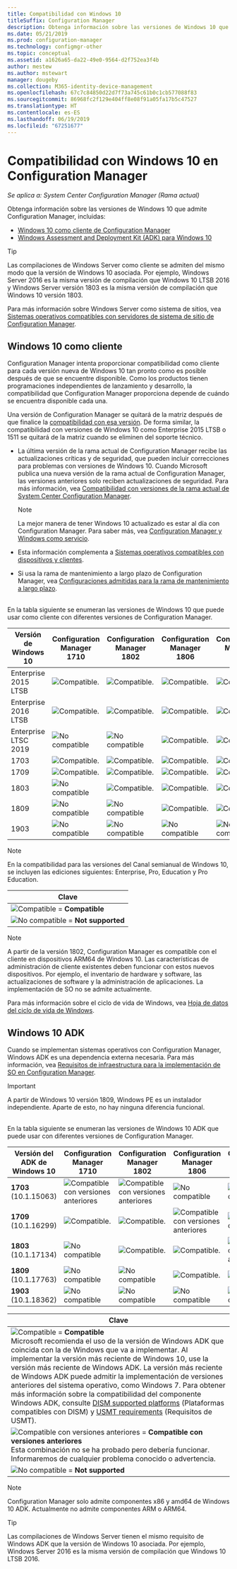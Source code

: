 ```yaml
---
title: Compatibilidad con Windows 10
titleSuffix: Configuration Manager
description: Obtenga información sobre las versiones de Windows 10 que se admiten como clientes o para OSD con System Center Configuration Manager.
ms.date: 05/21/2019
ms.prod: configuration-manager
ms.technology: configmgr-other
ms.topic: conceptual
ms.assetid: a1626a65-da22-49e0-9564-d2f752ea3f4b
author: mestew
ms.author: mstewart
manager: dougeby
ms.collection: M365-identity-device-management
ms.openlocfilehash: 67c7c84850d22d7f73a745c61b0c1cb577088f83
ms.sourcegitcommit: 86968fc2f129e404ff8e08f91a05fa17b5c47527
ms.translationtype: HT
ms.contentlocale: es-ES
ms.lasthandoff: 06/19/2019
ms.locfileid: "67251677"
---
```

# <a name="support-for-windows-10-in-configuration-manager"></a>Compatibilidad con Windows 10 en Configuration Manager  

*Se aplica a: System Center Configuration Manager (Rama actual)*

Obtenga información sobre las versiones de Windows 10 que admite Configuration Manager, incluidas:

- [Windows 10 como cliente de Configuration Manager](#windows-10-as-a-client)
- [Windows Assessment and Deployment Kit (ADK) para Windows 10](#windows-10-adk)

> [!Tip]
> Las compilaciones de Windows Server como cliente se admiten del mismo modo que la versión de Windows 10 asociada. Por ejemplo, Windows Server 2016 es la misma versión de compilación que Windows 10 LTSB 2016 y Windows Server versión 1803 es la misma versión de compilación que Windows 10 versión 1803.
>
> Para más información sobre Windows Server como sistema de sitios, vea [Sistemas operativos compatibles con servidores de sistema de sitio de Configuration Manager](/sccm/core/plan-design/configs/supported-operating-systems-for-site-system-servers#bkmk_core).



## <a name="windows-10-as-a-client"></a>Windows 10 como cliente

Configuration Manager intenta proporcionar compatibilidad como cliente para cada versión nueva de Windows 10 tan pronto como es posible después de que se encuentre disponible. Como los productos tienen programaciones independientes de lanzamiento y desarrollo, la compatibilidad que Configuration Manager proporciona depende de cuándo se encuentra disponible cada una.

Una versión de Configuration Manager se quitará de la matriz después de que finalice la [compatibilidad con esa versión](/sccm/core/servers/manage/current-branch-versions-supported). De forma similar, la compatibilidad con versiones de Windows 10 como Enterprise 2015 LTSB o 1511 se quitará de la matriz cuando se eliminen del soporte técnico.

- La última versión de la rama actual de Configuration Manager recibe las actualizaciones críticas y de seguridad, que pueden incluir correcciones para problemas con versiones de Windows 10. Cuando Microsoft publica una nueva versión de la rama actual de Configuration Manager, las versiones anteriores solo reciben actualizaciones de seguridad. Para más información, vea [Compatibilidad con versiones de la rama actual de System Center Configuration Manager](/sccm/core/servers/manage/current-branch-versions-supported).  

    > [!Note]  
    > La mejor manera de tener Windows 10 actualizado es estar al día con Configuration Manager. Para saber más, vea [Configuration Manager y Windows como servicio](/sccm/core/understand/configuration-manager-and-windows-as-service).  

- Esta información complementa a [Sistemas operativos compatibles con dispositivos y clientes](/sccm/core/plan-design/configs/supported-operating-systems-for-clients-and-devices).  

- Si usa la rama de mantenimiento a largo plazo de Configuration Manager, vea [Configuraciones admitidas para la rama de mantenimiento a largo plazo](/sccm/core/understand/supported-configurations-for-ltsb).  

<br/>
En la tabla siguiente se enumeran las versiones de Windows 10 que puede usar como cliente con diferentes versiones de Configuration Manager.

| Versión de Windows 10 | Configuration Manager 1710 | Configuration Manager 1802 | Configuration Manager 1806 | Configuration Manager 1810 | Configuration Manager 1902 |
|---------------------|-----|-----|-----|-----|-----|
| Enterprise 2015 LTSB <!--10/14/2025-->   | ![Compatible.](media/green_check.png) | ![Compatible.](media/green_check.png) | ![Compatible.](media/green_check.png) | ![Compatible.](media/green_check.png) | ![Compatible.](media/green_check.png) |
| Enterprise 2016 LTSB <!--10/13/2026-->   | ![Compatible.](media/green_check.png) | ![Compatible.](media/green_check.png) | ![Compatible.](media/green_check.png) | ![Compatible.](media/green_check.png) | ![Compatible.](media/green_check.png) |
| Enterprise LTSC 2019 <!--01/09/2029-->   | ![No compatible](media/Red_X.png)   | ![No compatible](media/Red_X.png)   | ![Compatible.](media/green_check.png) | ![Compatible.](media/green_check.png) | ![Compatible.](media/green_check.png) |
| 1703   <!--10/08/2019-->   | ![Compatible.](media/green_check.png) | ![Compatible.](media/green_check.png) | ![Compatible.](media/green_check.png) | ![Compatible.](media/green_check.png) | ![Compatible.](media/green_check.png) |
| 1709   <!--04/14/2020-->   | ![Compatible.](media/green_check.png) | ![Compatible.](media/green_check.png) | ![Compatible.](media/green_check.png) | ![Compatible.](media/green_check.png) | ![Compatible.](media/green_check.png) |
| 1803   <!--11/10/2020-->   | ![No compatible](media/Red_X.png) | ![Compatible.](media/green_check.png) | ![Compatible.](media/green_check.png) | ![Compatible.](media/green_check.png) | ![Compatible.](media/green_check.png) |
| 1809   <!--05/11/2021-->   | ![No compatible](media/Red_X.png) | ![No compatible](media/Red_X.png) | ![Compatible.](media/green_check.png) | ![Compatible.](media/green_check.png) | ![Compatible.](media/green_check.png) |
| 1903   <!--TBD-->   | ![No compatible](media/Red_X.png) | ![No compatible](media/Red_X.png) | ![No compatible](media/Red_X.png) | ![No compatible](media/Red_X.png) | ![Compatible.](media/green_check.png) |

<!-- lifecycle reference: https://support.microsoft.com/help/13853/windows-lifecycle-fact-sheet -->

> [!Note]  
> En la compatibilidad para las versiones del Canal semianual de Windows 10, se incluyen las ediciones siguientes: Enterprise, Pro, Education y Pro Education.  

| Clave |
|--|
| ![Compatible](media/green_check.png) = **Compatible**  |
| ![No compatible](media/Red_X.png) = **Not supported** |

> [!NOTE]  
> A partir de la versión 1802, Configuration Manager es compatible con el cliente en dispositivos ARM64 de Windows 10. Las características de administración de cliente existentes deben funcionar con estos nuevos dispositivos. Por ejemplo, el inventario de hardware y software, las actualizaciones de software y la administración de aplicaciones. La implementación de SO no se admite actualmente. <!-- 1353704 -->

Para más información sobre el ciclo de vida de Windows, vea [Hoja de datos del ciclo de vida de Windows](https://support.microsoft.com/help/13853/windows-lifecycle-fact-sheet).



## <a name="windows-10-adk"></a>Windows 10 ADK

Cuando se implementan sistemas operativos con Configuration Manager, Windows ADK es una dependencia externa necesaria. Para más información, vea [Requisitos de infraestructura para la implementación de SO en Configuration Manager](/sccm/osd/plan-design/infrastructure-requirements-for-operating-system-deployment#windows-adk-for-windows-10).

> [!Important]  
> A partir de Windows 10 versión 1809, Windows PE es un instalador independiente. Aparte de esto, no hay ninguna diferencia funcional.

<br/>
En la tabla siguiente se enumeran las versiones de Windows 10 ADK que puede usar con diferentes versiones de Configuration Manager.

| Versión del ADK de Windows 10  | Configuration Manager 1710 | Configuration Manager 1802 | Configuration Manager 1806 | Configuration Manager 1810 | Configuration Manager 1902 |
|--------------------|-----|-----|-----|-----|-----|
| **1703**<br>(10.1.15063) | ![Compatible con versiones anteriores](media/blue_compat.png) | ![Compatible con versiones anteriores](media/blue_compat.png) | ![No compatible](media/Red_X.png) | ![No compatible](media/Red_X.png) | ![No compatible](media/Red_X.png) |
| **1709**<br>(10.1.16299) | ![Compatible.](media/green_check.png) | ![Compatible.](media/green_check.png) | ![Compatible con versiones anteriores](media/blue_compat.png) | ![No compatible](media/Red_X.png)   | ![No compatible](media/Red_X.png) |
| **1803**<br>(10.1.17134) | ![No compatible](media/Red_X.png) | ![Compatible.](media/green_check.png) | ![Compatible.](media/green_check.png) | ![Compatible con versiones anteriores](media/blue_compat.png) | ![Compatible con versiones anteriores](media/blue_compat.png) |
| **1809**<br>(10.1.17763) | ![No compatible](media/Red_X.png) | ![No compatible](media/Red_X.png) | ![Compatible.](media/green_check.png) | ![Compatible.](media/green_check.png) | ![Compatible.](media/green_check.png) |
| **1903**<br>(10.1.18362) | ![No compatible](media/Red_X.png) | ![No compatible](media/Red_X.png) | ![No compatible](media/Red_X.png) | ![No compatible](media/Red_X.png) | ![Compatible.](media/green_check.png) |

|Clave|
|--|
| ![Compatible](media/green_check.png) = **Compatible** <br/> Microsoft recomienda el uso de la versión de Windows ADK que coincida con la de Windows que va a implementar. Al implementar la versión más reciente de Windows 10, use la versión más reciente de Windows ADK. La versión más reciente de Windows ADK puede admitir la implementación de versiones anteriores del sistema operativo, como Windows 7.<!-- SCCMDocs issue 1229 --> Para obtener más información sobre la compatibilidad del componente Windows ADK, consulte [DISM supported platforms](https://docs.microsoft.com/windows-hardware/manufacture/desktop/dism-supported-platforms) (Plataformas compatibles con DISM) y [USMT requirements](https://docs.microsoft.com/windows/deployment/usmt/usmt-requirements#bkmk-1) (Requisitos de USMT). |
| ![Compatible con versiones anteriores](media/blue_compat.png)  = **Compatible con versiones anteriores** <br/> Esta combinación no se ha probado pero debería funcionar. Informaremos de cualquier problema conocido o advertencia. |
| ![No compatible](media/Red_X.png) = **Not supported** |

> [!Note]  
> Configuration Manager solo admite componentes x86 y amd64 de Windows 10 ADK. Actualmente no admite componentes ARM o ARM64.

> [!Tip]
> Las compilaciones de Windows Server tienen el mismo requisito de Windows ADK que la versión de Windows 10 asociada. Por ejemplo, Windows Server 2016 es la misma versión de compilación que Windows 10 LTSB 2016.
